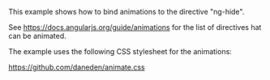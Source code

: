 This example shows how to bind animations to the directive "ng-hide".

See https://docs.angularjs.org/guide/animations for the list of directives hat can be animated.

The example uses the following CSS stylesheet for the animations:

https://github.com/daneden/animate.css